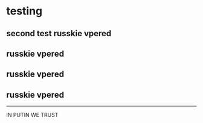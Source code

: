 # testing
second test 
russkie vpered
--------------
russkie vpered
--------------
russkie vpered
--------------
russkie vpered
--------------
------------
IN PUTIN WE TRUST
